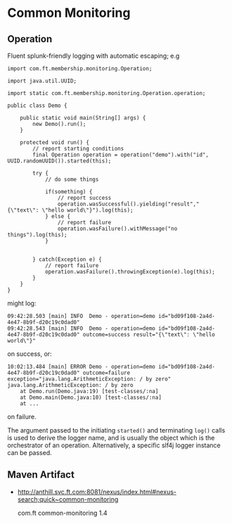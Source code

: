 Common Monitoring
=================

Operation
---------

Fluent splunk-friendly logging with automatic escaping; e.g


    import com.ft.membership.monitoring.Operation;

    import java.util.UUID;

    import static com.ft.membership.monitoring.Operation.operation;

    public class Demo {

        public static void main(String[] args) {
            new Demo().run();
        }

        protected void run() {
            // report starting conditions
            final Operation operation = operation("demo").with("id", UUID.randomUUID()).started(this);

            try {
                // do some things

                if(something) {
                    // report success
                    operation.wasSuccessful().yielding("result","{\"text\": \"hello world\"}").log(this);
                } else {
                    // report failure
                    operation.wasFailure().withMessage("no things").log(this);
                }


            } catch(Exception e) {
                // report failure
                operation.wasFailure().throwingException(e).log(this);
            }
        }
    }

might log:

    09:42:28.503 [main] INFO  Demo - operation=demo id="bd09f108-2a4d-4e47-8b9f-d20c19c0dad0"
    09:42:28.543 [main] INFO  Demo - operation=demo id="bd09f108-2a4d-4e47-8b9f-d20c19c0dad0" outcome=success result="{\"text\": \"hello world\"}"


on success, or:

    10:02:13.484 [main] ERROR Demo - operation=demo id="bd09f108-2a4d-4e47-8b9f-d20c19c0dad0" outcome=failure exception="java.lang.ArithmeticException: / by zero"
    java.lang.ArithmeticException: / by zero
        at Demo.run(Demo.java:19) [test-classes/:na]
        at Demo.main(Demo.java:10) [test-classes/:na]
        at ...

on failure.

The argument passed to the initiating ```started()``` and terminating ```log()``` calls is used to derive the
logger name, and is usually the object which is the orchestrator of an operation. Alternatively, a specific
slf4j logger instance can be passed.


Maven Artifact
--------------
* http://anthill.svc.ft.com:8081/nexus/index.html#nexus-search;quick~common-monitoring

    <dependency>
        <groupId>com.ft</groupId>
        <artifactId>common-monitoring</artifactId>
        <version>1.4</version>
    </dependency>
